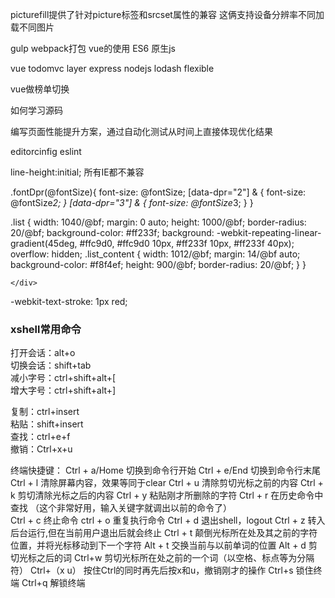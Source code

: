 picturefill提供了针对picture标签和srcset属性的兼容 这俩支持设备分辨率不同加载不同图片

gulp webpack打包 vue的使用 ES6  原生js 

vue todomvc
layer
express nodejs
lodash
flexible

vue做榜单切换

如何学习源码

编写页面性能提升方案，通过自动化测试从时间上直接体现优化结果

editorcinfig
eslint

line-height:initial; 所有IE都不兼容

.fontDpr(@fontSize){
    font-size: @fontSize;
    [data-dpr="2"] & {
        font-size: @fontSize*2;
    }
    [data-dpr="3"] & {
        font-size: @fontSize*3;
    }
}

.list {
    width: 1040/@bf;
    margin: 0 auto;
    height: 1000/@bf;
    border-radius: 20/@bf;
    background-color: #ff233f;
    background: -webkit-repeating-linear-gradient(45deg, #ffc9d0, #ffc9d0 10px, #ff233f 10px, #ff233f 40px);
    overflow: hidden;
    .list_content {
        width: 1012/@bf;
        margin: 14/@bf auto;
        background-color: #f8f4ef;
        height: 900/@bf;
        border-radius: 20/@bf;
    }
}
<section class="list">
    <div class="list_content">
        
    </div>
</section>

-webkit-text-stroke: 1px red;




### xshell常用命令  
打开会话：alt+o  
切换会话：shift+tab    
减小字号：ctrl+shift+alt+[  
增大字号：ctrl+shift+alt+]  

复制：ctrl+insert  
粘贴：shift+insert  
查找：ctrl+e+f  
撤销：Ctrl+x+u 

终端快捷键：
Ctrl + a/Home 切换到命令行开始
Ctrl + e/End 切换到命令行末尾
Ctrl + l 清除屏幕内容，效果等同于clear
Ctrl + u 清除剪切光标之前的内容
Ctrl + k 剪切清除光标之后的内容
Ctrl + y 粘贴刚才所删除的字符
Ctrl + r 在历史命令中查找 （这个非常好用，输入关键字就调出以前的命令了）              
Ctrl + c 终止命令
ctrl + o 重复执行命令
Ctrl + d 退出shell，logout
Ctrl + z 转入后台运行,但在当前用户退出后就会终止
Ctrl + t 颠倒光标所在处及其之前的字符位置，并将光标移动到下一个字符
Alt + t 交换当前与以前单词的位置
Alt + d 剪切光标之后的词
Ctrl+w 剪切光标所在处之前的一个词（以空格、标点等为分隔符）
Ctrl+（x u） 按住Ctrl的同时再先后按x和u，撤销刚才的操作
Ctrl+s 锁住终端
Ctrl+q 解锁终端

